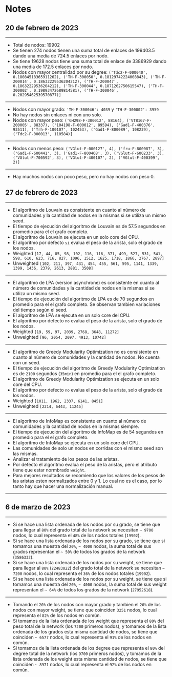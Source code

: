 # Notes

## 20 de febrero de 2023

***

* Total de nodos:  19902
* Se tienen  274 nodos tienen una suma total de enlaces de 199403.5 dando una media de 724.5 enlaces por nodo.
* Se tiene 19628 nodos tiene una suma total de enlace de 3386929 dando una media de 172.5 enlaces por nodo.
* Nodos con mayor centralidad por su degree:  `('Tdc2-F-000040', 0.18084518365911262), ('TH-F-300050', 0.18129742224008843), ('TH-F-200014', 0.18632229536204212), ('TH-F-200047', 0.18632229536204212), ('TH-F-300044', 0.1871262750615547), ('TH-F-300002', 0.19893472689814581), ('TH-F-300046', 0.20295462539570877)]`

***

* Nodos con mayor grado: `'TH-F-300046': 4039` y `'TH-F-300002': 3959` 
* No hay nodos sin enlaces ni con uno solo.
* Nodos con mayor peso: `('GH298-F-300012', 88164), ('VT8167-F-200005', 88337), ('104198-F-000012', 89594), ('Gad1-F-400376', 93511), ('Trh-F-100107', 102453), ('Gad1-F-800089', 108239), ('Tdc2-F-000013', 110584)]`

***

* Nodos con menos peso: `('VGlut-F-000127', 4), ('fru-F-800087', 3), ('Gad1-F-600441', 3), ('Gad1-F-800468', 3), ('VGlut-F-600233', 3), ('VGlut-F-700592', 3), ('VGlut-F-400107', 2), ('VGlut-F-400399', 2)]`

***

* Hay muchos nodos con poco peso, pero no hay nodos con peso 0.

## 27 de febrero de 2023

***

* El algoritmo de Louvain es consistente en cuanto al número de comunidades y la cantidad de nodos en la mismas si se utiliza un mismo seed.
* El tiempo de ejecución del algoritmo de Louvain es de 57.5 segundos en promedio para el el grafo completo.
* El algoritmo de Louvain se ejecuta en un solo core del CPU.
* El algoritmo por defecto `si` evalua el peso de la arista, solo el grado de los nodos.
* Weighted `[17, 44, 85, 98, 102, 116, 116, 371, 499, 527, 531, 541, 598, 610, 623, 716, 827, 1096, 1512, 1625, 1718, 1866, 2767, 2897]`
* Unweighted `[102, 211, 397, 431, 454, 455, 561, 595, 1141, 1339, 1399, 1436, 2379, 2613, 2881, 3508]`

***

* El algoritmo de LPA (version asynchrone) es consistente en cuanto al número de comunidades y la cantidad de nodos en la mismas si se utiliza un mismo seed.
* El tiempo de ejecución del algoritmo de LPA es de 70 segundos en promedio para el el grafo completo. Se observan tambien variaciones del tiempo según el seed.
* El algoritmo de LPA se ejecuta en un solo core del CPU.
* El algoritmo por defecto `no` evalua el peso de la arista, solo el grado de los nodos.
* Weighted `[19, 59, 97, 2039, 2768, 3648, 11272]`
* Unweighted `[96, 2054, 2097, 4913, 10742]`

***

* El algoritmo de Greedy Modularity Optimization no es consistente en cuanto al número de comunidades y la cantidad de nodos. No cuenta con un seed.
* El tiempo de ejecución del algoritmo de Greedy Modularity Optimization es de `2100` segundos (`35min`) en promedio para el el grafo completo.
* El algoritmo de Greedy Modularity Optimization se ejecuta en un solo core del CPU.
* El algoritmo por defecto `no` evalua el peso de la arista, solo el grado de los nodos.
* Weighted `[1011, 1962, 2337, 6141, 8451]`
* Unweighted `[2214, 6443, 11245]` 

***

* El algoritmo de InfoMap es consistente en cuanto al número de comunidades y la cantidad de nodos en la mismas siempre.
* El tiempo de ejecución del algoritmo de InfoMap es de 54 segundos en promedio para el el grafo completo.
* El algoritmo de InfoMap se ejecuta en un solo core del CPU.
* Las comunidades de solo un nodos en corridas con el mismo seed son las mismas.
* Analizar el tratamiento de los pesos de las aristas.
* Por defecto el algoritmo evalua el peso de la aristas, pero el atributo tiene que estar normbrado `weight`.
* Para mejores resultados se recomiendo que los valores de los pesos de las aristas esten normalizados entre 0 y 1. Lo cual no es el caso, por lo tanto hay que hacer una normalización manual.

***

## 6 de marzo de 2023

***

* Si se hace una lista ordenada de los nodos por su grado, se tiene que para llegar al `80%` del grado total de la network se necesitan `~ 9700` nodos, lo cual representa el `48%` de los nodos totales (`19902`).
* Si se hace una lista ordenada de los nodos por su grado, se tiene que si tomamos una muestra del `20%`, `~ 4000` nodos, la suma total de sus grados representan el `~ 50%` de todos los grados de la network (`3586332`).
* Si se hace una lista ordenada de los nodos por su weight, se tiene que para llegar al `80%` (`22483022`) del grado total de la network se necesitan `~ 7200` nodos, lo cual representa el `36%` de los nodos totales (`19902`).
* Si se hace una lista ordenada de los nodos por su weight, se tiene que si tomamos una muestra del `20%`, `~ 4000` nodos, la suma total de sus weight representan el `~ 64%` de todos los grados de la network (`27952618`).

***

* Tomando el `20%` de los nodos con mayor grado y tambien el `20%` de los nodos con mayor weight, se tiene que coinciden `3251` nodos, lo cual representa el `82%` de los nodos en común.
* Si tomamos de la lista ordenada de los weight que representa el `80%` del peso total de la network (los `7200` primeros nodos), y tomamos de la lista ordenada de los grados esta misma cantidad de nodos, se tiene que coinciden `~ 6577` nodos, lo cual representa el `91%` de los nodos en común.   
* Si tomamos de la lista ordenada de los degree que representa el `80%` del degree total de la network (los `9700` primeros nodos), y tomamos de la lista ordenada de los weight esta misma cantidad de nodos, se tiene que coinciden `~ 8971` nodos, lo cual representa el `92%` de los nodos en común.  